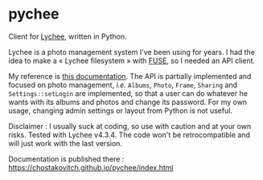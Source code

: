 # pychee

Client for [Lychee](https://github.com/LycheeOrg/Lychee), written in Python.

Lychee is a photo management system I've been using for years. I had the idea
to make a « Lychee filesystem » with [FUSE](https://fr.wikipedia.org/wiki/Filesystem_in_Userspace),
so I needed an API client.

My reference is [this documentation](https://lycheeorg.github.io/docs/api.html).
The API is partially implemented and focused on photo management, _i.e._ `Albums`, `Photo`, `Frame`, `Sharing` and `Settings::setLogin` are implemented, so that a user can do whatever he wants with its albums and photos and change its password. For my own usage, changing admin settings or layout from Python is not useful.

Disclaimer : I usually suck at coding, so use with caution and at your own risks. Tested with Lychee
v4.3.4. The code won't be retrocompatible and will just work with the last version.

Documentation is published there : https://chostakovitch.github.io/pychee/index.html
